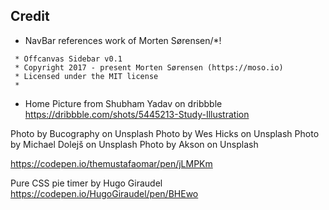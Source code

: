 ## Credit ##
- NavBar references work of Morten Sørensen/*!
```
 * Offcanvas Sidebar v0.1
 * Copyright 2017 - present Morten Sørensen (https://moso.io)
 * Licensed under the MIT license
 * 
 ```
 - Home Picture from Shubham Yadav on dribbble
 https://dribbble.com/shots/5445213-Study-Illustration

 Photo by Bucography on Unsplash
 Photo by Wes Hicks on Unsplash
 Photo by Michael Dolejš on Unsplash
 Photo by Akson on Unsplash

 https://codepen.io/themustafaomar/pen/jLMPKm

 Pure CSS pie timer by Hugo Giraudel https://codepen.io/HugoGiraudel/pen/BHEwo